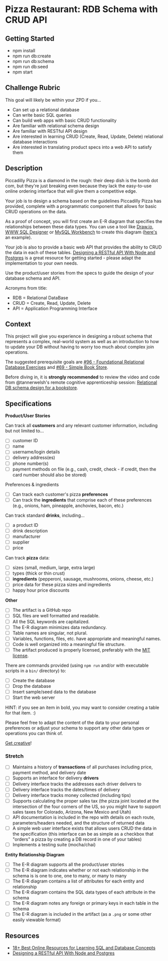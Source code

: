 # Pizza Restaurant: RDB Schema with CRUD API

## Getting Started

- npm install
- npm run db:create
- npm run db:schema
- npm run db:seed
- npm start

## Challenge Rubric

This goal will likely be within your ZPD if you...

- Can set up a relational database
- Can write basic SQL queries
- Can build web apps with basic CRUD functionality
- Are familiar with relational schema design
- Are familiar with RESTful API design
- Are interested in learning CRUD (Create, Read, Update, Delete) relational database interactions
- Are interested in translating product specs into a web API to satisfy them

## Description

Piccadilly Pizza is a diamond in the rough: their deep dish is the bomb dot com, but they're just breaking even because they lack the easy-to-use online ordering interface that will give them a competitive edge.

Your job is to design a schema based on the guidelines Piccadilly Pizza has provided, complete with a programmatic component that allows for basic CRUD operations on the data.

As a proof of concept, you will first create an E-R diagram that specifies the relationships between these data types. You can use a tool like [Draw.io](https://www.draw.io/?splash=0&libs=er;general;advanced;uml;basic;flowchart;arrows), [WWW SQL Designer](http://ondras.zarovi.cz/sql/demo/) or [MySQL Workbench](https://www.mysql.com/products/workbench/) to create this diagram ([here's](https://www.mysql.com/common/images/products/MySQL_Workbench_Visual_Design_Mac.png) an example).

Your job is also to provide a basic web API that provides the ability to CRUD the data in each of these tables. [Designing a RESTful API With Node and Postgres](http://mherman.org/blog/2016/03/13/designing-a-restful-api-with-node-and-postgres/#.WAqKX5MrKRt) is a great resource for getting started - please adapt the implementation to your own needs.

Use the product/user stories from the specs to guide the design of your database schema and API.

Acronyms from title:

- RDB = Relational DataBase
- CRUD = Create, Read, Update, Delete
- API = Application Programming Interface

## Context

This project will give you experience in designing a robust schema that represents a complex, real-world system as well as an introduction to how to update your DB without having to worry too much about complex join operations.

The suggested prerequisite goals are [#96 - Foundational Relational Database Exercises](./96-Foundational_Relational_Database_Exercises.md) and [#69 - Simple Book Store](./69-Simple_Book_Store.md).

Before diving in, it is **strongly recommended** to review the video and code from @tannerwelsh's remote cognitive apprenticeship session: [Relational DB schema design for a bookstore](https://github.com/GuildCrafts/cog-app/tree/master/sessions/02-bookstore-db-schema-20161026).

## Specifications

**Product/User Stories**

Can track all **customers** and any relevant customer information, including but not limited to...
- [ ] customer ID
- [ ] name
- [ ] username/login details
- [ ] delivery address(es)
- [ ] phone number(s)
- [ ] payment methods on file (e.g., cash, credit, check - if credit, then the card number should also be stored)

Preferences & ingredients
- [ ] Can track each customer's pizza **preferences**
- [ ] Can track the **ingredients** that comprise each of these preferences (e.g., onions, ham, pineapple, anchovies, bacon, etc.)

Can track standard **drinks**, including...
- [ ] a product ID
- [ ] drink description
- [ ] manufacturer
- [ ] supplier
- [ ] price

Can track **pizza** data:
- [ ] sizes (small, medium, large, extra large)
- [ ] types (thick or thin crust)
- [ ] **ingredients** (pepperoni, sausage, mushrooms, onions, cheese, etc.)
- [ ] price data for these pizza sizes and ingredients
- [ ] happy hour price discounts

**Other**
- [ ] The artifact is a GitHub repo
- [ ] SQL files are well formatted and readable.
- [ ] All the SQL keywords are capitalized.
- [ ] The E-R diagram minimizes data redundancy.
- [ ] Table names are singular, not plural.
- [ ] Variables, functions, files, etc. have appropriate and meaningful names.
- [ ] Code is well organized into a meaningful file structure.
- [ ] The artifact produced is properly licensed, preferably with the [MIT license](https://opensource.org/licenses/MIT).

There are commands provided (using `npm run` and/or with executable scripts in a `bin/` directory) to:
- [ ] Create the database
- [ ] Drop the database
- [ ] Insert sample/seed data to the database
- [ ] Start the web server

HINT: if you see an item in bold, you may want to consider creating a table for that item. :)

Please feel free to adapt the content of the data to your personal preferences or adjust your schema to support any other data types or operations you can think of.

[Get creative](https://www.youtube.com/watch?v=9C_HReR_McQ)!

### Stretch

- [ ] Maintains a history of **transactions** of all purchases including price, payment method, and delivery date
- [ ] Supports an interface for delivery **drivers**
- [ ] Delivery interface tracks the addresses each driver delivers to
- [ ] Delivery interface tracks the dates/times of delivery
- [ ] Delivery interface tracks money collected (including tips)
- [ ] Supports calculating the proper sales tax (the pizza joint located at the intersection of the four corners of the US, so you might have to support sales taxes for Colorado, Arizona, New Mexico and Utah)
- [ ] API documentation is included in the repo with details on each route, parameters/headers needed, and the structure of returned data
- [ ] A simple web user interface exists that allows users CRUD the data in the specification (this interface can be as simple as a checkbox that "orders" a pizza by creating a DB record in one of your tables)
- [ ] Implements a testing suite (mocha/chai)

**Entity Relationship Diagram**

- [ ] The E-R diagram supports all the product/user stories
- [ ] The E-R diagram indicates whether or not each relationship in the schema is is one to one, one to many, or many to many
- [ ] The E-R diagram contains a list of attributes for each entity and relationship
- [ ] The E-R diagram contains the SQL data types of each attribute in the schema
- [ ] The E-R diagram notes any foreign or primary keys in each table in the schema
- [ ] The E-R diagram is included in the artifact (as a `.png` or some other easily viewable format)

## Resources

- [18+ Best Online Resources for Learning SQL and Database Concepts](http://www.vertabelo.com/blog/notes-from-the-lab/18-best-online-resources-for-learning-sql-and-database)
- [Designing a RESTful API With Node and Postgres](http://mherman.org/blog/2016/03/13/designing-a-restful-api-with-node-and-postgres/#.WAqKX5MrKRt)